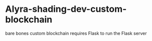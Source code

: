 # Alyra-shading-dev-custom-blockchain
bare bones custom blockchain
requires Flask to run the Flask server
